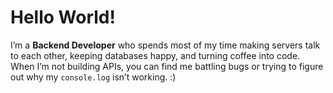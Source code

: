 # Hello World!

I’m a **Backend Developer** who spends most of my time making servers talk to each other, keeping databases happy, and turning coffee into code. When I’m not building APIs, you can find me battling bugs or trying to figure out why my `console.log` isn’t working. :)


